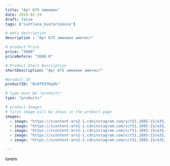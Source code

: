 ```yaml
---
title: "Арт 675 змеевик"
date: 2019-01-19
draft: false
tags: ["svetlana_kustarnikova"]

# meta description
description : "Арт 675 змеевик аметист"

# product Price
price: "3000"
priceBefore: "3600.0"

# Product Short Description
shortDescription: "Арт 675 змеевик аметист"

#product ID
productID: "Bs0fFO7Hqdb"

# type must be "products"
type: "products"

# product Images
# first image will be shown in the product page
images:
  - image: "https://scontent-arn2-1.cdninstagram.com/v/t51.2885-15/e35/49805962_300403454159246_2675047341782256457_n.jpg?tp=1&_nc_ht=scontent-arn2-1.cdninstagram.com&_nc_cat=102&_nc_ohc=K5ST8kDsq48AX_UMonP&oh=740b7c56c2e98c821330a7bfba0e7b85&oe=606C4BB7&ig_cache_key=MTk2MDMyODQzMzU3MTM0MDA3Ng%3D%3D.2"
  - image: "https://scontent-arn2-1.cdninstagram.com/v/t51.2885-15/e35/49290816_232802717609574_1051859999073559391_n.jpg?tp=1&_nc_ht=scontent-arn2-1.cdninstagram.com&_nc_cat=106&_nc_ohc=umy3YbRRVrEAX9zOgvE&oh=88a67d93d146807ec5be1efa43be9ef7&oe=606B2F08&ig_cache_key=MTk2MDMyODQzMzYwNDk1ODU5Nw%3D%3D.2"
  - image: "https://scontent-arn2-1.cdninstagram.com/v/t51.2885-15/e35/49279346_310942192862956_9057000108394312364_n.jpg?tp=1&_nc_ht=scontent-arn2-1.cdninstagram.com&_nc_cat=104&_nc_ohc=meXjowVX7kcAX_RvL-k&oh=8a679e14c69b7cd7dd4d02f298131b38&oe=606BD31D&ig_cache_key=MTk2MDMyODQzMzU5NjYxMjI3OQ%3D%3D.2"
  - image: "https://scontent-arn2-1.cdninstagram.com/v/t51.2885-15/e35/49637393_289056938467615_1772075058858902499_n.jpg?tp=1&_nc_ht=scontent-arn2-1.cdninstagram.com&_nc_cat=107&_nc_ohc=iMKL_uh4sMoAX9tKRFu&oh=5983066ace2049c9050c324cbcc0f18f&oe=606A817B&ig_cache_key=MTk2MDMyODQzMzU3OTc0ODU2Mw%3D%3D.2"
  - image: "https://scontent-arn2-2.cdninstagram.com/v/t51.2885-15/e35/49384982_2232851313647777_5373443514826994941_n.jpg?tp=1&_nc_ht=scontent-arn2-2.cdninstagram.com&_nc_cat=105&_nc_ohc=rbrQVodYMxoAX-7sKRH&oh=38c087c2947fa994271c78026ad6202b&oe=606C2537&ig_cache_key=MTk2MDMyODQzMzU4ODAyNzYwNw%3D%3D.2"

---
```

lorem

